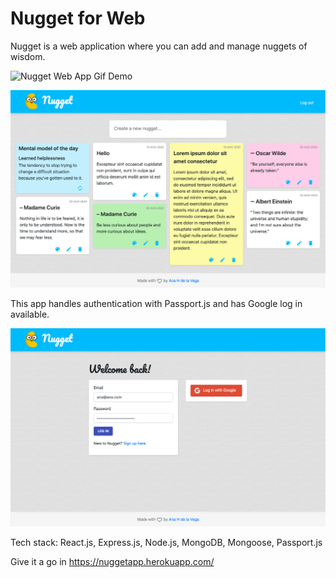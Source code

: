 # Nugget for Web

Nugget is a web application where you can add and manage nuggets of wisdom.

![Nugget Web App Gif Demo](/public/nuggetWeb.gif)

![Nugget Web App dashboard screenshot](/public/dashboardScreenshot.png)

This app handles authentication with Passport.js and has Google log in available.

![Nugget Web App log in page screenshot](/public/loginPage.png)

Tech stack: React.js, Express.js, Node.js, MongoDB, Mongoose, Passport.js

Give it a go in https://nuggetapp.herokuapp.com/
